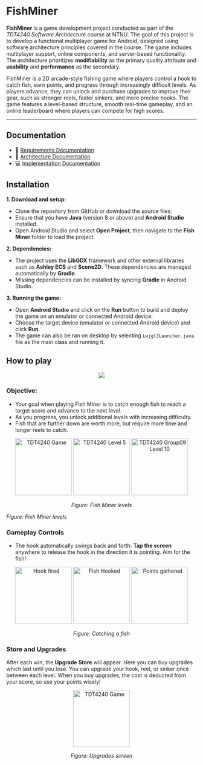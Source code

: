 # FishMiner

**FishMiner** is a game development project conducted as part of the *TDT4240 Software Architecture* course at NTNU. The goal of this project is to develop a functional multiplayer game for Android, designed using software architecture principles covered in the course. The game includes multiplayer support, online components, and server-based functionality. The architecture prioritizes **modifiability** as the primary quality attribute and **usability** and **performance** as the secondary.

FishMiner is a 2D arcade-style fishing game where players control a hook to catch fish, earn points, and progress through increasingly difficult levels. As players advance, they can unlock and purchase upgrades to improve their gear, such as stronger reels, faster sinkers, and more precise hooks. The game features a level-based structure, smooth real-time gameplay, and an online leaderboard where players can compete for high scores.

---

## Documentation

- 📄 [Requirements Documentation](#)  
- 🧱 [Architecture Documentation](#)  
- 💻 [Implementation Documentation](#)

## Installation

**1. Download and setup:**

- Clone the repository from GitHub or download the source files.
- Ensure that you have **Java** (version 8 or above) and **Android Studio** installed.
- Open Android Studio and select **Open Project**, then navigate to the **Fish Miner** folder to load the project.

**2. Dependencies:**

- The project uses the **LibGDX** framework and other external libraries such as **Ashley ECS** and **Scene2D**. These dependencies are managed automatically by **Gradle**.
- Missing dependencies can be installed by syncing **Gradle** in Android Studio.

**3. Running the game:**

- Open **Android Studio** and click on the **Run** button to build and deploy the game on an emulator or connected Android device.
- Choose the target device (emulator or connected Android device) and click **Run**.
- The game can also be ran on desktop by selecting `Lwjgl3Launcher.java` file as the main class and running it.

## How to play
<p align="center">
  <img src= "https://github.com/user-attachments/assets/bbbc8ba5-9460-4648-a166-843a010c8c75">
</p>

### Objective:

- Your goal when playing Fish
Miner is to catch enough fish to reach a target score and advance to the next level.
- As you progress, you unlock additional levels with increasing difficulty.
- Fish that are further down are worth more, but require more time and longer reels to catch.

<p align="center">
  <img src="https://github.com/user-attachments/assets/502f8676-3382-4023-bf2b-964598679399" alt="TDT4240 Game" width="150"/>
  <img src="https://github.com/user-attachments/assets/bfa6c89b-8abc-4494-8856-6771ac466455" alt="TDT4240 Level 5" width="150"/>
  <img src="https://github.com/user-attachments/assets/b1f6ae27-439e-401f-8a09-241ece520f37" alt="TDT4240 Group09 Level 10" width="150"/>
</p>

<p align="center"><em>Figure: Fish Miner levels</em></p>


*Figure: Fish Miner levels*

### Gameplay Controls

- The hook automatically swings back and forth. **Tap the screen** anywhere to release the hook in the direction it is pointing. Aim for the fish!


<p align="center">
  <img src="https://github.com/user-attachments/assets/3e68ddcd-873c-4639-b2b0-66f4926428b7" alt="Hook fired" width="150"/>
  <img src="https://github.com/user-attachments/assets/bc873b3b-9bf0-4ed7-a3ea-7c14c8a75b9d" alt="Fish Hooked" width="150"/>
  <img src="https://github.com/user-attachments/assets/280039e3-2fe7-45e7-8b77-5cb946eedb17" alt="Points gathered" width="150"/>
</p>

<p align="center"><em>Figure: Catching a fish</em></p>


### Store and Upgrades

After each win, the **Upgrade Store** will appear. Here you can buy upgrades which last until you lose. You can upgrade your hook, reel, or sinker once between each level. When you buy upgrades, the cost is deducted from your score, so use your points wisely!
<p align="center">
  <img src="https://github.com/user-attachments/assets/85d54b5e-1cfd-4e5f-ac06-cb124dd70b1d" alt="TDT4240 Game" width="150"/>
</p>

<p align="center"> <em>Figure: Upgrades screen</em></p>

